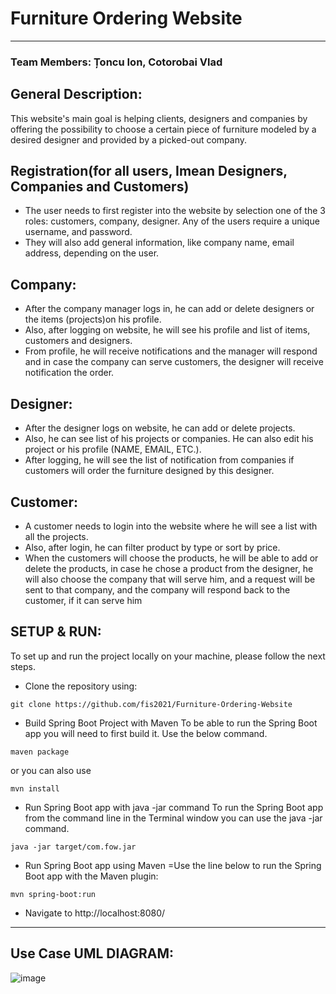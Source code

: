 # Furniture Ordering Website

---
### Team Members: Țoncu Ion, Cotorobai Vlad

## General Description:

This website's main goal is helping clients, designers and companies by offering the possibility to choose
a certain piece of furniture modeled by a desired designer and provided by a picked-out company.

## Registration(for all users, Imean Designers, Companies and Customers)

* The user needs to first register into the website by selection one of the 3 roles: customers, company,
designer. Any of the users require a unique username, and password.
* They will also add general information, like company name, email address, depending on the user.

## Company:

* After the company manager logs in, he can add or delete designers or the items
(projects)on his profile.
* Also, after logging on website, he will see his profile and list of items, customers
and designers.
* From profile, he will receive notifications and the manager will respond and in
case the company can serve customers, the designer will receive notification the
order.

## Designer:

* After the designer logs on website, he can add or delete projects.
* Also, he can see list of his projects or companies. He can also edit his project or
his profile (NAME, EMAIL, ETC.).
* After logging, he will see the list of notification from companies if customers will
order the furniture designed by this designer.

## Customer:

* A customer needs to login into the website where he will see a list with all the
projects.
* Also, after login, he can filter product by type or sort by price.
* When the customers will choose the products, he will be able to add or delete the
products, in case he chose a product from the designer, he will also choose the
company that will serve him, and a request will be sent to that company, and the
company will respond back to the customer, if it can serve him

## SETUP & RUN:
To set up and run the project locally on your machine, please follow the next steps.

* Clone the repository using:

```
git clone https://github.com/fis2021/Furniture-Ordering-Website
```


* Build Spring Boot Project with Maven
To be able to run the Spring Boot app you will need to first build it. Use the below command. 

```
maven package
```

or you can also use

```
mvn install
```

* Run Spring Boot app with java -jar command
To run the Spring Boot app from the command line in the Terminal window you can use the java -jar command. 

```
java -jar target/com.fow.jar
```

* Run Spring Boot app using Maven
=Use the line below to run the Spring Boot app with the Maven plugin:

```
mvn spring-boot:run
```
* Navigate to http://localhost:8080/

---
## Use Case UML DIAGRAM:
![image](https://user-images.githubusercontent.com/69470698/118040741-9f01a800-b37a-11eb-8d23-e2b00b31fa44.png)

